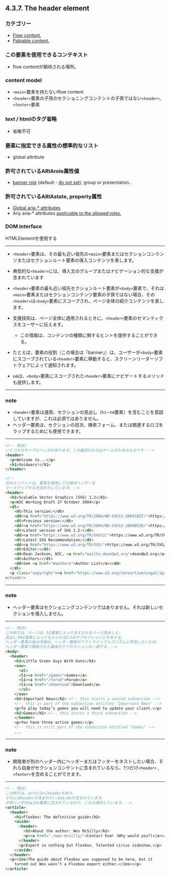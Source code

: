 ## 4.3.7. The header element

### カテゴリー
- [Flow content.](https://www.w3.org/TR/html/dom.html#flow-content-2)
- [Palpable content.](https://www.w3.org/TR/html/dom.html#palpable-content-2)

### この要素を使用できるコンテキスト
- flow contentが期待される場所。

### content model
- `<main>`要素を持たないflow content
- `<header>`要素の子孫のセクショニングコンテントの子孫ではない`<header>`, `<footer>`要素

### text / htmlのタグ省略
- 省略不可


### 要素に指定できる属性の標準的なリスト
- global attribute

### 許可されているARIArole属性値
- [banner role](https://www.w3.org/TR/wai-aria-1.1/#banner) (default - [do not set](https://www.w3.org/TR/html/dom.html#do-not-set)), group or presentation..

### 許可されているARIAstate, property属性

- [Global aria-* attributes](https://www.w3.org/TR/html/dom.html#global-aria--attributes)
- Any aria-* attributes [applicable to the allowed roles.](https://www.w3.org/TR/html/dom.html#allowed-aria-roles-states-and-properties)

### DOM interface
HTMLElementを使用する

***


- `<header>`要素は、その最も近い祖先の`<main>`要素またはセクションコンテンツまたはセクションルート要素の導入コンテンツを表します。
- 典型的な`<header>`には、導入文のグループまたはナビゲーション的な支援が含まれています

- `<header>`要素の最も近い祖先セクションルート要素が`<body>`要素で、それは`<main>`要素またはセクションコンテンツ要素の子孫ではない場合、その`<header>`は`<body>`要素にスコープされ、ページ全体の紹介コンテンツを表します。

- 支援技術は、ページ全体に適用されるときに、`<header>`要素のセマンティクスをユーザーに伝えます。
    - この情報は、コンテンツの種類に関するヒントを提供することができる。
- たとえば、要素の役割（この場合は「banner」）は、ユーザーが`<body>`要素にスコープされている`<header>`要素に移動すると、スクリーンリーダーソフトウェアによって通知されます。
- uaは、`<body>`要素にスコープされた`<header>`要素にナビゲートするメソッドも提供します。

***
### note
- `<header>`要素は通常、セクションの見出し（`h1〜h6`要素）を含むことを意図していますが、これは必須ではありません。
- ヘッダー要素は、セクションの目次、検索フォーム、または関連するロゴをラップするためにも使用できます。
***


```html
<!-- 例18:
いくつかのサンプルヘッダがあります。この最初のものはゲームのためのものです：-->
<header>
  <p>Welcome to...</p>
  <h1>Voidwars!</h1>
</header>

<!--
次のスニペットは、要素を使用して仕様のヘッダーを
マークアップする方法を示しています。-->
<header>
  <h1>Scalable Vector Graphics (SVG) 1.2</h1>
  <p>W3C Working Draft 27 October 2004</p>
  <dl>
    <dt>This version:</dt>
    <dd><a href="https://www.w3.org/TR/2004/WD-SVG12-20041027/">https://www.w3.org/TR/2004/WD-SVG12-20041027/</a></dd>
    <dt>Previous version:</dt>
    <dd><a href="https://www.w3.org/TR/2004/WD-SVG12-20040510/">https://www.w3.org/TR/2004/WD-SVG12-20040510/</a></dd>
    <dt>Latest version of SVG 1.2:</dt>
    <dd><a href="https://www.w3.org/TR/SVG12/">https://www.w3.org/TR/SVG12/</a></dd>
    <dt>Latest SVG Recommendation:</dt>
    <dd><a href="https://www.w3.org/TR/SVG/">https://www.w3.org/TR/SVG/</a></dd>
    <dt>Editor:</dt>
    <dd>Dean Jackson, W3C, <a href="mailto:dean@w3.org">dean@w3.org</a></dd>
    <dt>Authors:</dt>
    <dd>See <a href="#authors">Author List</a></dd>
  </dl>
  <p class="copyright"><a href="https://www.w3.org/Consortium/Legal/ipr-notic ...</a></p>
</header>
```

***
### note
- ヘッダー要素はセクショニングコンテンツではありません。それは新しいセクションを導入しません。
***


```html
<!-- 例19:
この例では、ページは、h1要素によって与えられるページ見出しと、
見出しがh2要素によって与えられる2つのサブセクションとを有する。
ヘッダー要素の後の内容は、ヘッダー要素がアウトラインアルゴリズムに参加しないため、
ヘッダー要素で開始された最後のサブセクションの一部です。-->
<body>
  <header>
    <h1>Little Green Guys With Guns</h1>
    <nav>
      <ul>
      <li><a href="/games">Games</a>
      <li><a href="/forum">Forum</a>
      <li><a href="/download">Download</a>
      </ul>
    </nav>
    <h2>Important News</h2> <!-- this starts a second subsection -->
    <!-- this is part of the subsection entitled "Important News" -->
    <p>To play today’s games you will need to update your client.</p>
    <h2>Games</h2> <!-- this starts a third subsection -->
    </header>
    <p>You have three active games:</p>
    <!-- this is still part of the subsection entitled "Games" -->
    ...
```

***
### note

- 開発者が別のヘッダー内にヘッダーまたはフッターをネストしたい場合、それら自身がセクションコンテントに含まれているなら、1つだけ`<header>` ,`<footer>`を含めることができます。
***


```html
<!-- 例20:
この例では、articleにheaderがあり、
それにはheaderが含まれているasideが含まれています。
子孫ヘッダがaside要素に含まれているので、これは適合しています。-->
<article>
  <header>
    <h1>Flexbox: The definitive guide</h1>
    <aside>
      <header>
        <h2>About the author: Wes McSilly</h2>
        <p><a href="./wes-mcsilly/">Contact him! (Why would you?)</a></p>
      </header>
      <p>Expert in nothing but Flexbox. Talented circus sideshow.</p>
    </aside>
  </header>
  <p><ins>The guide about Flexbox was supposed to be here, but it
    turned out Wes wasn’t a Flexbox expert either.</ins></p>
</article>
```
